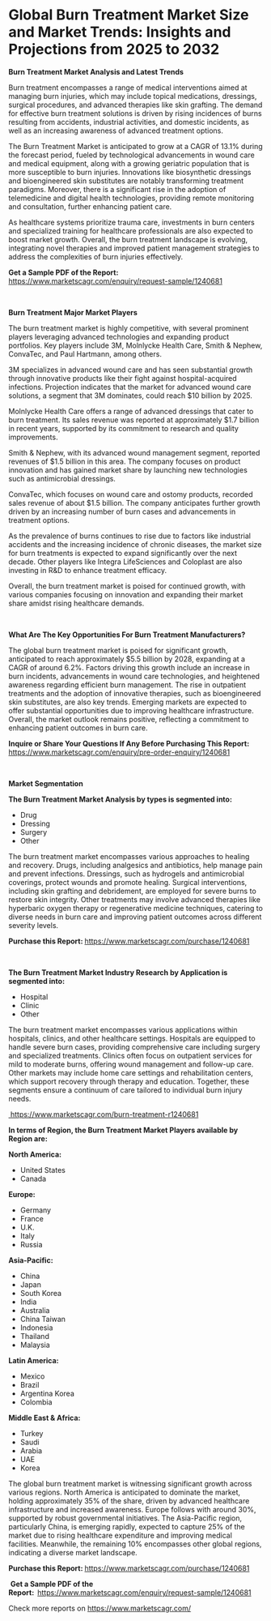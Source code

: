 <p><h1>Global Burn Treatment Market Size and Market Trends: Insights and Projections from 2025 to 2032</h1></p><p><strong>Burn Treatment Market Analysis and Latest Trends</strong></p>
<p><p>Burn treatment encompasses a range of medical interventions aimed at managing burn injuries, which may include topical medications, dressings, surgical procedures, and advanced therapies like skin grafting. The demand for effective burn treatment solutions is driven by rising incidences of burns resulting from accidents, industrial activities, and domestic incidents, as well as an increasing awareness of advanced treatment options.</p><p>The Burn Treatment Market is anticipated to grow at a CAGR of 13.1% during the forecast period, fueled by technological advancements in wound care and medical equipment, along with a growing geriatric population that is more susceptible to burn injuries. Innovations like biosynthetic dressings and bioengineered skin substitutes are notably transforming treatment paradigms. Moreover, there is a significant rise in the adoption of telemedicine and digital health technologies, providing remote monitoring and consultation, further enhancing patient care.</p><p>As healthcare systems prioritize trauma care, investments in burn centers and specialized training for healthcare professionals are also expected to boost market growth. Overall, the burn treatment landscape is evolving, integrating novel therapies and improved patient management strategies to address the complexities of burn injuries effectively.</p></p>
<p><strong>Get a Sample PDF of the Report:&nbsp;</strong> <a href="https://www.marketscagr.com/enquiry/request-sample/1240681?utm_campaign=2277&utm_medium=2&utm_source=Github&utm_content=ia&utm_term=03032025&utm_id=burn-treatment">https://www.marketscagr.com/enquiry/request-sample/1240681</a></p>
<p>&nbsp;</p>
<p><strong>Burn Treatment Major Market Players</strong></p>
<p><p>The burn treatment market is highly competitive, with several prominent players leveraging advanced technologies and expanding product portfolios. Key players include 3M, Molnlycke Health Care, Smith & Nephew, ConvaTec, and Paul Hartmann, among others. </p><p>3M specializes in advanced wound care and has seen substantial growth through innovative products like their fight against hospital-acquired infections. Projection indicates that the market for advanced wound care solutions, a segment that 3M dominates, could reach $10 billion by 2025.</p><p>Molnlycke Health Care offers a range of advanced dressings that cater to burn treatment. Its sales revenue was reported at approximately $1.7 billion in recent years, supported by its commitment to research and quality improvements. </p><p>Smith & Nephew, with its advanced wound management segment, reported revenues of $1.5 billion in this area. The company focuses on product innovation and has gained market share by launching new technologies such as antimicrobial dressings.</p><p>ConvaTec, which focuses on wound care and ostomy products, recorded sales revenue of about $1.5 billion. The company anticipates further growth driven by an increasing number of burn cases and advancements in treatment options.</p><p>As the prevalence of burns continues to rise due to factors like industrial accidents and the increasing incidence of chronic diseases, the market size for burn treatments is expected to expand significantly over the next decade. Other players like Integra LifeSciences and Coloplast are also investing in R&D to enhance treatment efficacy. </p><p>Overall, the burn treatment market is poised for continued growth, with various companies focusing on innovation and expanding their market share amidst rising healthcare demands.</p></p>
<p>&nbsp;</p>
<p><strong>What Are The Key Opportunities For Burn Treatment Manufacturers?</strong></p>
<p><p>The global burn treatment market is poised for significant growth, anticipated to reach approximately $5.5 billion by 2028, expanding at a CAGR of around 6.2%. Factors driving this growth include an increase in burn incidents, advancements in wound care technologies, and heightened awareness regarding efficient burn management. The rise in outpatient treatments and the adoption of innovative therapies, such as bioengineered skin substitutes, are also key trends. Emerging markets are expected to offer substantial opportunities due to improving healthcare infrastructure. Overall, the market outlook remains positive, reflecting a commitment to enhancing patient outcomes in burn care.</p></p>
<p><strong>Inquire or Share Your Questions If Any Before Purchasing This Report:</strong> <a href="https://www.marketscagr.com/enquiry/pre-order-enquiry/1240681?utm_campaign=2277&utm_medium=2&utm_source=Github&utm_content=ia&utm_term=03032025&utm_id=burn-treatment">https://www.marketscagr.com/enquiry/pre-order-enquiry/1240681</a></p>
<p>&nbsp;</p>
<p><strong>Market Segmentation</strong></p>
<p><strong>The Burn Treatment Market Analysis by types is segmented into:</strong></p>
<p><ul><li>Drug</li><li>Dressing</li><li>Surgery</li><li>Other</li></ul></p>
<p><p>The burn treatment market encompasses various approaches to healing and recovery. Drugs, including analgesics and antibiotics, help manage pain and prevent infections. Dressings, such as hydrogels and antimicrobial coverings, protect wounds and promote healing. Surgical interventions, including skin grafting and debridement, are employed for severe burns to restore skin integrity. Other treatments may involve advanced therapies like hyperbaric oxygen therapy or regenerative medicine techniques, catering to diverse needs in burn care and improving patient outcomes across different severity levels.</p></p>
<p><strong>Purchase this Report:&nbsp;</strong><a href="https://www.marketscagr.com/purchase/1240681?utm_campaign=2277&utm_medium=2&utm_source=Github&utm_content=ia&utm_term=03032025&utm_id=burn-treatment">https://www.marketscagr.com/purchase/1240681</a></p>
<p>&nbsp;</p>
<p><strong>The Burn Treatment Market Industry Research by Application is segmented into:</strong></p>
<p><ul><li>Hospital</li><li>Clinic</li><li>Other</li></ul></p>
<p><p>The burn treatment market encompasses various applications within hospitals, clinics, and other healthcare settings. Hospitals are equipped to handle severe burn cases, providing comprehensive care including surgery and specialized treatments. Clinics often focus on outpatient services for mild to moderate burns, offering wound management and follow-up care. Other markets may include home care settings and rehabilitation centers, which support recovery through therapy and education. Together, these segments ensure a continuum of care tailored to individual burn injury needs.</p></p>
<p><a href="https://www.marketscagr.com/burn-treatment-r1240681?utm_campaign=2277&utm_medium=2&utm_source=Github&utm_content=ia&utm_term=03032025&utm_id=burn-treatment">&nbsp;https://www.marketscagr.com/burn-treatment-r1240681</a></p>
<p><strong>In terms of Region, the Burn Treatment Market Players available by Region are:</strong></p>
<p>
    <p> <strong> North America: </strong>
        <ul>
            <li>United States</li>
            <li>Canada</li>
        </ul>
        </p> 
    <p> <strong> Europe: </strong>
        <ul>
            <li>Germany</li>
            <li>France</li>
            <li>U.K.</li>
            <li>Italy</li>
            <li>Russia</li>
        </ul>
        </p> 
    <p> <strong> Asia-Pacific: </strong>
        <ul>
            <li>China</li>
            <li>Japan</li>
            <li>South Korea</li>
            <li>India</li>
            <li>Australia</li>
            <li>China Taiwan</li>
            <li>Indonesia</li>
            <li>Thailand</li>
            <li>Malaysia</li>
        </ul>
        </p> 
    <p> <strong> Latin America: </strong>
        <ul>
            <li>Mexico</li>
            <li>Brazil</li>
            <li>Argentina Korea</li>
            <li>Colombia</li>
        </ul>
        </p> 
    <p> <strong> Middle East & Africa: </strong>
        <ul>
            <li>Turkey</li>
            <li>Saudi</li>
            <li>Arabia</li>
            <li>UAE</li>
            <li>Korea</li>
        </ul>
    </p>
    </p>
<p><p>The global burn treatment market is witnessing significant growth across various regions. North America is anticipated to dominate the market, holding approximately 35% of the share, driven by advanced healthcare infrastructure and increased awareness. Europe follows with around 30%, supported by robust governmental initiatives. The Asia-Pacific region, particularly China, is emerging rapidly, expected to capture 25% of the market due to rising healthcare expenditure and improving medical facilities. Meanwhile, the remaining 10% encompasses other global regions, indicating a diverse market landscape.</p></p>
<p><strong>Purchase this Report: </strong><a href="https://www.marketscagr.com/purchase/1240681?utm_campaign=2277&utm_medium=2&utm_source=Github&utm_content=ia&utm_term=03032025&utm_id=burn-treatment">https://www.marketscagr.com/purchase/1240681</a></p>
<p>&nbsp;<strong>Get a Sample PDF of the Report:&nbsp;&nbsp;</strong><a href="https://www.marketscagr.com/enquiry/request-sample/1240681?utm_campaign=2277&utm_medium=2&utm_source=Github&utm_content=ia&utm_term=03032025&utm_id=burn-treatment">https://www.marketscagr.com/enquiry/request-sample/1240681</a></p>
<p><strong></strong></p>
<p>Check more reports on <a href="https://www.marketscagr.com/?utm_campaign=2277&utm_medium=2&utm_source=Github&utm_content=ia&utm_term=03032025&utm_id=burn-treatment">https://www.marketscagr.com/</a></p>